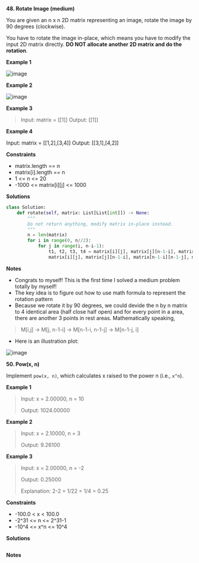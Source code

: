 **48. Rotate Image (medium)**

You are given an n x n 2D matrix representing an image, rotate the image by 90 degrees (clockwise).

You have to rotate the image in-place, which means you have to modify the input 2D matrix directly. **DO NOT allocate another 2D matrix and do the rotation**.

**Example 1**

![image](https://user-images.githubusercontent.com/51500878/132425888-dc90e4b5-70c7-4aac-a9a2-44d6f23f9588.png)

**Example 2**

![image](https://user-images.githubusercontent.com/51500878/132425914-3e834be0-7f68-471b-8887-9963826d6606.png)

**Example 3**

> Input: matrix = \[\[1]]
> Output: \[\[1]]

**Example 4**

Input: matrix = \[\[1,2],\[3,4]]
Output: \[\[3,1],\[4,2]]

**Constraints**

- matrix.length == n
- matrix[i].length == n
- 1 <= n <= 20
- -1000 <= matrix[i][j] <= 1000

**Solutions**

```python
class Solution:
    def rotate(self, matrix: List[List[int]]) -> None:
        """
        Do not return anything, modify matrix in-place instead.
        """
        n = len(matrix)
        for i in range(0, n//2):
            for j in range(i, n-i-1):
                t1, t2, t3, t4 = matrix[i][j], matrix[j][n-1-i], matrix[n-1-i][n-1-j], matrix[n-1-j][i]
                matrix[i][j], matrix[j][n-1-i], matrix[n-1-i][n-1-j], matrix[n-1-j][i] = t4, t1, t2, t3
```

**Notes**

- Congrats to myself! This is the first time I solved a medium problem totally by myself!
- The key idea is to figure out how to use math formula to represent the rotation pattern
- Because we rotate it by 90 degrees, we could devide the n by n matrix to 4 identical area (half close half open) and for every point in a area, there are another 3 points in rest areas. Mathematically speaking,
> M[i,j] -> M[j, n-1-i] -> M[n-1-i, n-1-j] -> M[n-1-j, i] 
- Here is an illustration plot:

![image](https://user-images.githubusercontent.com/51500878/132435061-b87a9ca7-9f66-45f1-ad7d-6914bb84ff07.png)


**50. Pow(x, n)**

Implement `pow(x, n)`, which calculates x raised to the power n (i.e., `x^n`).

**Example 1**

> Input: x = 2.00000, n = 10
> 
> Output: 1024.00000

**Example 2**

> Input: x = 2.10000, n = 3
> 
> Output: 9.26100


**Example 3**

> Input: x = 2.00000, n = -2
>
> Output: 0.25000
> 
> Explanation: 2-2 = 1/22 = 1/4 = 0.25

**Constraints**

- -100.0 < x < 100.0
- -2^31 <= n <= 2^31-1
- -10^4 <= x^n <= 10^4

**Solutions**

```python

```

**Notes**
